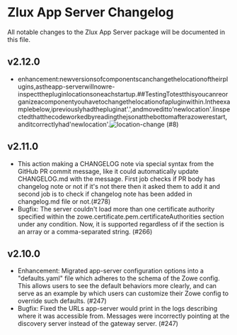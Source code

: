 # Zlux App Server Changelog

All notable changes to the Zlux App Server package will be documented in this file.
    
## v2.12.0
- enhancement:newversionsofcomponentscanchangethelocationoftheirplugins,astheapp-serverwillnowre-inspectthepluginlocationsoneachstartup.##TestingTotestthisyoucanreorganizeacomponentyouhavetochangethelocationofapluginwithin.Intheexamplebelow,ipreviouslyhadthepluginat'.',andmoveditto'newlocation'.Iinspectedthatthecodeworkedbyreadingthejsonatthebottomafterazowerestart,anditcorrectlyhad'newlocation'.![location-change](https://github.com/zowe/zlux-app-server/assets/30730276/1980f7f7-b820-4b6f-b31a-952be734e8da) (#8)


## v2.11.0
- This action making a CHANGELOG note via special syntax from the GitHub PR commit message, like it could automatically update CHANGELOG.md with the message. First job checks if PR body has changelog note or not if it's not there then it asked them to add it and second job is to check if changelog note has been added in changelog.md file or not.(#278)
- Bugfix: The server couldn't load more than one certificate authority specified within the zowe.certificate.pem.certificateAuthorities section under any condition. Now, it is supported regardless of if the section is an array or a comma-separated string. (#266)

## v2.10.0

- Enhancement: Migrated app-server configuration options into a "defaults.yaml" file which adheres to the schema of the Zowe config. This allows users to see the default behaviors more clearly, and can serve as an example by which users can customize their Zowe config to override such defaults. (#247)
- Bugfix: Fixed the URLs app-server would print in the logs describing where it was accessible from. Messages were incorrectly pointing at the discovery server instead of the gateway server. (#247)
